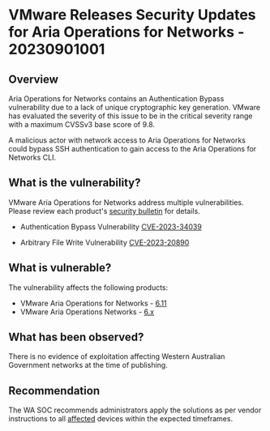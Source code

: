 # VMware Releases Security Updates for Aria Operations for Networks - 20230901001

## Overview

Aria Operations for Networks contains an Authentication Bypass vulnerability due to a lack of unique cryptographic key generation. VMware has evaluated the severity of this issue to be in the critical severity range with a maximum CVSSv3 base score of 9.8.

A malicious actor with network access to Aria Operations for Networks could bypass SSH authentication to gain access to the Aria Operations for Networks CLI.

## What is the vulnerability?

VMware Aria Operations for Networks address multiple vulnerabilities. Please review each product's [security bulletin](https://www.vmware.com/security/advisories/VMSA-2023-0018.html#) for details.

- Authentication Bypass Vulnerability [CVE-2023-34039](https://nvd.nist.gov/vuln/detail/CVE-2023-34039)

- Arbitrary File Write Vulnerability [CVE-2023-20890](https://nvd.nist.gov/vuln/detail/CVE-2023-20890)

## What is vulnerable?

The vulnerability affects the following products:

- VMware Aria Operations for Networks - [6.11](https://customerconnect.vmware.com/en/downloads/info/slug/infrastructure_operations_management/vmware_aria_operations_for_networks/6_x)
- VMware Aria Operations Networks - [6.x](https://kb.vmware.com/s/article/94152)

## What has been observed?

There is no evidence of exploitation affecting Western Australian Government networks at the time of publishing.

## Recommendation

The WA SOC recommends administrators apply the solutions as per vendor instructions to all [affected](https://www.vmware.com/security/advisories/VMSA-2023-0018.html#) devices within the expected timeframes.
